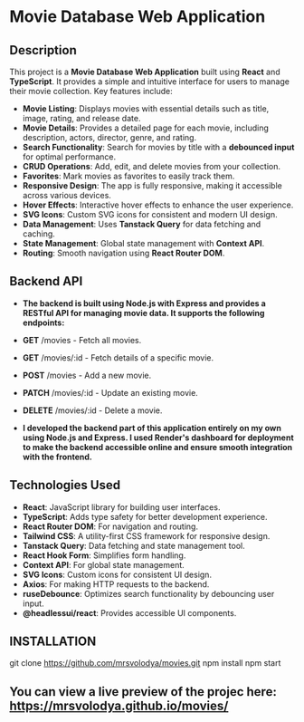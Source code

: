 # Movie Database Web Application

## Description

This project is a **Movie Database Web Application** built using **React** and **TypeScript**. It provides a simple and intuitive interface for users to manage their movie collection. Key features include:

- **Movie Listing**: Displays movies with essential details such as title, image, rating, and release date.
- **Movie Details**: Provides a detailed page for each movie, including description, actors, director, genre, and rating.
- **Search Functionality**: Search for movies by title with a **debounced input** for optimal performance.
- **CRUD Operations**: Add, edit, and delete movies from your collection.
- **Favorites**: Mark movies as favorites to easily track them.
- **Responsive Design**: The app is fully responsive, making it accessible across various devices.
- **Hover Effects**: Interactive hover effects to enhance the user experience.
- **SVG Icons**: Custom SVG icons for consistent and modern UI design.
- **Data Management**: Uses **Tanstack Query** for data fetching and caching.
- **State Management**: Global state management with **Context API**.
- **Routing**: Smooth navigation using **React Router DOM**.

## Backend API

- **The backend is built using Node.js with Express and provides a RESTful API for managing movie data. It supports the following endpoints:**

- **GET** /movies - Fetch all movies.
- **GET** /movies/:id - Fetch details of a specific movie.
- **POST** /movies - Add a new movie.
- **PATCH** /movies/:id - Update an existing movie.
- **DELETE** /movies/:id - Delete a movie.
- **I developed the backend part of this application entirely on my own using Node.js and Express. I used Render's dashboard for deployment to make the backend accessible online and ensure smooth integration with the frontend.**

## Technologies Used

- **React**: JavaScript library for building user interfaces.
- **TypeScript**: Adds type safety for better development experience.
- **React Router DOM**: For navigation and routing.
- **Tailwind CSS**: A utility-first CSS framework for responsive design.
- **Tanstack Query**: Data fetching and state management tool.
- **React Hook Form**: Simplifies form handling.
- **Context API**: For global state management.
- **SVG Icons**: Custom icons for consistent UI design.
- **Axios**: For making HTTP requests to the backend.
- **ruseDebounce**: Optimizes search functionality by debouncing user input.
- **@headlessui/react**: Provides accessible UI components.

## INSTALLATION

git clone https://github.com/mrsvolodya/movies.git
npm install
npm start

## You can view a live preview of the projec here: https://mrsvolodya.github.io/movies/
